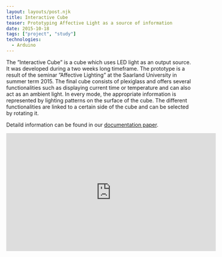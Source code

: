 ```yaml
---
layout: layouts/post.njk
title: Interactive Cube
teaser: Prototyping Affective Light as a source of information
date: 2015-10-18
tags: ["project", "study"]
technologies:
  - Arduino
---
```


The ”Interactive Cube” is a cube which uses LED light as an output source. It was developed during a two weeks long timeframe. The prototype is a result of the seminar ”Affective Lighting” at the Saarland University in summer term 2015. The final cube consists of plexiglass and offers several functionalities such as displaying current time or temperature and can also act as an ambient light. In every mode, the appropriate information is represented by lighting patterns on the surface of the cube. The different functionalities are linked to a certain side of the cube and can be selected by rotating it.

Detaild information can be found in our <a href="{{ '/assets/projects/interactive-cube/interactive-cube-paper.pdf' | url}}" target="_blank">documentation paper</a>.


<iframe width="560" height="315" src="https://www.youtube-nocookie.com/embed/JcHGeRg2r_g" frameborder="0" allow="accelerometer; autoplay; encrypted-media; gyroscope; picture-in-picture" allowfullscreen></iframe>